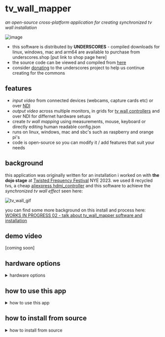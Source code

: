 # tv_wall_mapper

_an open-source cross-platform application for creating synchronized tv wall installation_

![image](https://github.com/cyberboy666/tv_wall_mapper/assets/12017938/c92391b6-5b20-4313-99b3-b30fac11a27d)

- this software is distributed by __UNDERSCORES__ - compiled downloads for linux, windows, mac and arm64 are available to purchase from underscores.shop [put link to shop page here]
- the source code can be viewed and compiled from [here](/src/)
- consider [donating](https://opencollective.com/underscores) to the underscores project to help us continue creating for the commons

## features

- _input video_ from connected devices (webcams, capture cards etc) or over [NDI](https://ndi.video/tools/)
- _output video_ across multiple monitors, in grids for [tv wall controllers](https://www.aliexpress.com/item/1005006156950887.html) and over NDI for differnet hardware setups
- create _tv wall mapping_ using measurements, mouse, keyboard or directly editing human readable config.json
- runs on linux, windows, mac and sbc's such as raspberry and orange pi's
- code is open-source so you can modify it / add features that suit your needs

## background

this application was originally written for an installation i worked on with __the dojo stage__ at [Twisted Frequency Festival](https://twistedfrequency.nz/) NYE 2023. we used 8 recycled tvs, a cheap [aliexpress hdmi_controller](https://www.aliexpress.com/item/1005005643772042.html) and this software to achieve the _synchronized tv wall effect_ seen here:

![tv_wall_gif](http://underscores.shop/wp-content/uploads/2024/02/tv_wall_gif_04.gif)

you can find some more background on this install and process here: [WORKS IN PROGRESS 02 - talk about tv_wall_mapper software and installation](https://videos.scanlines.xyz/w/fUE9iVRaK9EojUMZ2XjySZ) 

## demo video

[coming soon]

## hardware options

<details><summary>hardware options</summary>

to achieve the _synchronized tv wall effect_ you need a seperate video output per tv in the wall. depending on the requirements of your installation there are a few different ways you can combine this software with hardware to achieve the desired results. feel free to [email me](mailto:tim@cyberboy666.com) if you would like individual consulting on this.

### using a computer with multiple display outputs

![image](https://github.com/cyberboy666/tv_wall_mapper/assets/12017938/5a8784c8-75d2-4ceb-b22e-aa63f8e5e471)

if you only need to map a few tvs or have graphics cards that allow multiple display outputs this can be the simplest way to achieve the effect

![image](https://github.com/cyberboy666/tv_wall_mapper/assets/12017938/33baf3d1-9655-462d-bfe9-2fca79397bae)

- connect each display output to an input on one of your tv's (you may need to convert the signal format depending on if they are natively compatable)
- in __tv_wall_mapper__ interface set the `NUMBER OF MONITORS` to the number of physical outputs you have connected
- in __tv_wall_mapper__ interface, for each `MONITOR X` set the `MONITOR DISPLAY` to the physical output it corresponds to
- in __tv_wall_mapper__ interface, for each `MONITOR X` set the `TV LAYOUT` to `1`
- finally use the __tv_wall_mapper__ interface to create _the map_ between the physical layout of your tv's (more on this in software settings below)

pros/cons of this __hardware option__:

- quite simple for a small amount of displays - becomes less fesable the more tv's you want
- cheapest if using hardware you already have
- gpu's can be an expensive way to add display outputs
- it is likely to need to convert signals if using tv's without display ports etc...

### using cheap Aliexpress TV Video wall Controllers

![image](https://github.com/cyberboy666/tv_wall_mapper/assets/12017938/2fbe86ad-6029-4433-ae10-f51f5b6afee5)


you can buy quite affordable off-the-shelf hardware for taking a single HDMI video input and splitting this into a grid of multiple HDMI video outputs. although there are many of these the only ones i personally have tested look like this:

- [2x2 HDMI Video Wall Controller](https://www.aliexpress.com/item/1005006156950887.html) for around __25euros__
- [3x3 HDMI Video Wall Controller](https://www.aliexpress.com/item/1005006156950887.html) for around __60euros__

![image](https://github.com/cyberboy666/tv_wall_mapper/assets/12017938/04c68c95-20fa-4096-910b-fa41db912b8e)

![image](https://github.com/cyberboy666/tv_wall_mapper/assets/12017938/cfed83e9-87ab-43a4-b672-918f908d6c4e)

- connect a single output from the computer to the __video wall controller__ input
- connect each of the __video wall controller__ outputs to an input on one of your tv's (__NOTE: these controllers only output HDMI 1080p @60Hz - this is not compatable with some older tv's and a converter may be needed__)
- in __tv_wall_mapper__ interface, for the monitor you connected set the `TV LAYOUT` to `2x2` or `3x3` (depending on the controller you are using)
- finally use the __tv_wall_mapper__ interface to create _the map_ between the physical layout of your tv's (more on this in software settings below)

pros/cons of this __hardware option__:

- best value for mapping larger tv walls ( 9 outputs for __60euros__ )
- can save on cabling by installing controller close to tv wall (only short cables from tvs to controller)
- will need addition signal convertions unless all the tvs support __1080p @60Hz__
- can add many more outputs by combining this method with the multiply display outputs covered above (ie 3x 3x3 controllers plus a computer with 3 hdmi outputs can map 27 tvs !)

### using a cheap sbc per tv and a network switch

![image](https://github.com/cyberboy666/tv_wall_mapper/assets/12017938/01f658c7-1730-41ee-9a11-3a509efe5165)

_NOTE: this method is untested by me but in theory should work_

since the __tv_wall_mapper__ software supports sending and recieving _network video_ over [NDI](https://ndi.video/tools/) another option would be to install a _Single Board Computer_ (such as a raspberry pi) to each tv in the wall - then that SBC can run the mapping software, recieve the source video over NDI and output the mapped video directly to the tv.

NDI video can easliy be split into multiple signals to send to each SBC using a cheap _network switch_ (for example [heres](https://www.aliexpress.com/item/1005007009152040.html) a 16 port switch for only 25euros)

_NOTE: currently the software is supported on 64bit versions of raspberry pi - it runs well on pi4 and up. however i tested it on a pi_zero2 and although it runs it needs to be too low resolution to be usable_

possilbe use case:

i plan to test running this app on an [Orange Pi Zero 3](https://www.aliexpress.com/item/1005007009152040.html) which cost around __20euro__ each.

![image](https://github.com/cyberboy666/tv_wall_mapper/assets/12017938/a12905ec-23d0-401d-b04d-d474d02a27a3)


__(big) if i confirm this runs ok__ this could be a viable alternative to the __ hardware controller__ approach:

- is cheap enough to buy multiple (6x tvs = only __120euros__ on hardware)
- they have rj45 ethernet ports built in
- can output multiple video formats (including potentially composite video) - meaning you may save on signal converters
- ethernet cables cheaper / longer than HDMI cables
- possible to add PoE to these to save on power cabling
- can reuse the SBC for more other tasks than a hardware controller

to set the __tv_wall_mapper__ app to work for this hardware arrangement you can first create the mapping:

- and then set `NUMBER OF MONITORS` to `1` and `TV LAYOUT` to `1`
- then the same config file can be copied across all the SBCs - you can find all the settings stored as human readable JSON file in `bin/data/config.json`
- the only setting that needs to change between the SBCs is `FIRST TV ON OUTPUT:` = whichever tv this SBC is connecting to

</details>

## how to use this app

<details><summary>how to use this app</summary>

### inputing source video

__tv_wall_mapper__ app can take input source from video devices on your computer (such as webcams and external capture cards)

if you have the [NDI SDKs installed](https://ndi.video/for-developers/ndi-sdk/download/) it will also be able to take input source from NDI

many programs for creating video such as resolume and touchdesigner can output to NDI (and to VIRTUAL CAMERA) giving you options for linking with __tv_wall_mapper__

if you are unsure where you will be getting source video from a good program to start with is [OBS](https://obsproject.com/download) - this can play videos, screencapture and much more plus can output to VIRTUAL CAMERA with __obs virtual cam__ and to NDI with [OBS NDI plugin](https://obsproject.com/forum/resources/obs-ndi-newtek-ndi%E2%84%A2-integration-into-obs-studio.528/) installed.

_NOTE: currently there is a [known bug](https://github.com/cyberboy666/tv_wall_mapper/issues/1) where windows version of __tv_wall_mapper__ crashes when taking input from __obs virtual cam__ - if you want to input source from obs on windows you will need to use NDI_

### creating _the map_

_the map_ is how you input where the tvs are placed relative to each other so that the software can correctly crop the image required for each one.

start by setting the `NUMBER OF TVS` to match your install.

after you have physically set up your tvs you will need to take some measurements with a _tape measure_:

- __canvas width__ and __canvas height__ is the total size of the space that the video is being mapped onto - if you imagine that the tv_wall is one big screen (with gaps between the tvs) then this is the size of that screen. a good place to start is to imagine the `X AXIS` as the horizontal line running across from the top-most pixel of the installation, and the `Y AXIS` as the vertical line running up from left most pixel of the installation

- you can also measure and enter the `TV I WIDTH` and `TV I HEIGHT` for each tv found under `TV VALUES` heading if you click on the `TV I`

- finally you can measure the `TV I X POS` - the distance from `Y AXIS` to first pixel on _tv i_, and `TV I Y POS` - the distance from `X AXIS` to first pixel on _tv i_

_NOTE: the position measurements do not need to be exact - this will likely be adjusted slightly - its more important to get good width/height measurements so the ratios are correct_

![Screenshot from 2024-06-06 09-09-23](https://github.com/cyberboy666/tv_wall_mapper/assets/12017938/5e7b8730-aaae-48e3-8ea8-d602008280d8)

once these are entered the __MAPTEST__ view in the app - black box with blue/red squares representing tvs - should be looking like your tv wall

- if you select __testcard 01__ from `VIDEO SOURCE` and the monitor settings are correct you should now see a test card being spread out over the tvs in the wall. small adjustments so size/position can be made here so lines appear to line up between tvs.

### controls for adjusting the map

this info can be seen in the app by clicking the `HELP` tab at top of the interface:

MAPPING WITH A MOUSE:
- CLICK on a TV to select it (RED is selected)
- CLICK and drag a TV to position
- hold SHIFT and drag to resize it
- or RIGHT CLICK and drag to resize it
MAPPING WITH A KEYBOARD:
- press ALT plus LEFT/RIGHT to select a TV
- press ARROW KEYS to position it
- press SHIFT plus ARROW KEYS to resize it
- press ALT plus UP/DOWN to set grid size (how much each press moves)
- NOTE: TVs with width less than height are automatically rotated
- NOTE: resizing can be negative to support all possible orientations
OTHER KEYBOARD SHORTCUTS:
- press F to toggle ON/OFF FULLSCREEN
- press R to toggle ON/OFF FPS ON OUTPUT

### info about every setting in the interface:

- __HELP__ - this opens/closes info about mapping controls
- __save config__ - saves the current config to a json file (located at `bin/data/config.json`)
- __load config__ - loads the config from the file at `bin/data/config.json`
- __refresh inputs/outputs__ - this checks for any new `VIDEO SOURCE` or `MONITOR DISPLAY`s since the app started - useful if you hotplug a capture card or new monitor
- __VIDEO SOURCE__ - select where the source video is coming from - can take input from cameras/capture cards or from a NDI source
- _INPUT RESOLUTION_ - this displays the source resolution - usually it will match the monitor or a resolution that `VIDEO SOURCE` supports
- __NUMBER OF TVS__ - set the amount of tvs being used in the tv wall
- __HIDE MAPTEST__ - removes the MAPTEST - box showing the mapping - from the interface
- __HIDE PREVIEW__ - removes the PREVIEW - box showing video output - from the interface
- __OVERWRITE DEFAULTS__ - lets you play around with `INPUT WIDTH`, `INPUT HEIGHT` and `FRAMERATE` on the __video source__ - could be useful if having performance issues
- __NUMBER OF MONITORS__ - sets the amount of seperate windows this app should create - allowing you to map different parts of input source to different __displays__ - see _using a computer with multiple display outputs_ in __hardware options__ for more info
- __MONITOR 0 | MONITOR 1 | ...__ - lets you toggle between the different monitor outputs so they can be configured seperately (ie it is possible that one monitor will be going to a 2x2 video wall so needs `TV LAYOUT: 2x2` but another is going straight to a tv so needs `TV LAYOUT: 1` )
- __only show tvs for this monitor__ - toggle whether all tvs are shown in the MAPTEST or filter them only for this monitor
- __OUTPUT TO MONITOR__ - toggle whether this monitor should have a window showing its output
- __OUTPUT TO NDI__ - toggle whether this monitor should output its content to NDI (useful if sending video over network rather than HDMI)
- __MONITOR DISPLAY__ - select which connected display this monitor should output to
- __monitor fullscreen__ - toggles this monitors window to being fullscreen - fullscreen is needed for tv wall effect but it could be easier when setting things up to havee it windowed
- __show framerate__ - outputs the framerate of the app to this monitor - could be useful when testing that the tv wall is responsive enough
-  __TV LAYOUT__ - use this setting when the monitor is outputing to a __tv wall controller__ so multiple tv images are sent in `2x2` or `3x3` grid (see _using cheap Aliexpress TV Video wall Controllers_ under __hardware options__)
-  __NUMBER OF TVS ON OUTPUT__ - this should automatically update with __TV LAYOUT__ (ie `2x2` = 4, `3x3` = 9 etc) however could be useful if you are only mapping say 7 tvs from a 3x3 controller etc...
-  __FIRST TV ON OUTPUT__ - this can be useful if you want to use the same mapping across multiple devices running __tv_wall_mapper_ app and just need to set which tv each one is mapping (see _using a cheap sbc per tv and a network switch_ under __hardware options__)
-  __CANVAS WIDTH__ - this is the width of the "screen" that video is mapped onto - if the tv wall was one big screen
-  __CANVAS HEIGHT__ - this is the height of the "screen" that video is mapped onto - if the tv wall was one big screen
-  __SELECTED TV__ - this is the currently highlighted tv in MAPTEST (red) - the one that will be affected by key presses etc
-  __GRID SIZE__ - this is the amount one key press will move the `SELECTED TV`
-  __TV I__ - click on a __tv__ to see values for it:
-  __TV I WIDTH__ - set the physical width of `TV I`
-  __TV I HEIGHT__ - set the physical height of `TV I`
-  __TV I X POS__ - set the distance from left most pixel to `Y AXIS`
-  __TV I Y POS__ - set the distance from top most pixel to `X AXIS`

</details>

## how to install from source

<details><summary>how to install from source</summary>

you can support this project by buying compiled versions of this app from underscores.shop [put link to shop page here] - with a compiled version you only need to download & unzip a folder, then just run the app - no installing required!

you can also install and compile it yourself from the source code and instructions provided below. if this software is useful to you consider giving back by [donating](https://opencollective.com/underscores/donate) or contributing in other ways.

the app has been tested on:

- linux (pop_os, ubuntu, debian & xubuntu)
- windows 10
- mac_os Monterey (intel) - currently untested on ARM
- raspberry_pi_4 running _raspios-bookworm-arm64_
- orange_pi_5 running _debian_

this code is written in [openFrameworks](https://openframeworks.cc/) - an open source cpp library for creative coding. for the most part you can followw their [install instructions](https://openframeworks.cc/download/) for your chosen platform.

### install on linux:

- install and compile __openFrameworks12__ - in a terminal:

```
cd ~
wget https://github.com/openframeworks/openFrameworks/releases/download/0.12.0/of_v0.12.0_linux64gcc6_release.tar.gz
mkdir openframeworks
tar vxfz of_v0.12.0_linux64gcc6_release.tar.gz -C openframeworks --strip-components 1
cd openframeworks/scripts/linux/<YOUR DISTRIBUTION HERE>/
sudo ./install_dependencies.sh -y
make Release -C ~/openframeworks/libs/openFrameworksCompiled/project
```

- install NDI SDK (if using NDI - recommended):

download [NDI SDK](https://ndi.video/for-developers/ndi-sdk/download/) and unzip: `NDI SDK for Linux`

then copy the sdk into usr/lib: `sudo cp ~/NDI\ SDK\ for\ Linux/lib/x86_64-linux-gnu/* /usr/lib/`

- download __tv_wall_mapper__ and dependanices:

```
<INSTALL GIT IF YOU DO NOT HAVE IT>
cd ~/openframeworks/apps/myApps
git clone git@github.com:cyberboy666/tv_wall_mapper.git
cd tv_wall_mapper
./install_addons.sh
make
```

now it is compiled can run with `make run` or with `./bin/tv_wall_mapper`

### install on windows 10

follow the [openframeworks visual studio](https://openframeworks.cc/setup/vs/) guide:

- download [visual studio community 2019](https://www.visualstudio.com/thank-you-downloading-visual-studio/?sku=Community&rel=16) and install with _desktop development with c++_ plus other settings as listed on that oF page

install openframeworks and tv_wall_mapper:

- download and install [git for windows](https://gitforwindows.org/)
- download and unzip [openframeworks 12 for visual studio](https://github.com/openframeworks/openFrameworks/releases/download/0.12.0/of_v0.12.0_vs_release.zip)
- open up `git bash` and navigate to the openframeworks folder:

```
cd ~/path/to/of12_folder/
cd apps/myApps/
git clone git@github.com:cyberboy666/tv_wall_mapper.git
cd tv_wall_mapper
./install_addons.sh
```

install NDI SDK (if using NDI - recommended)

- download the [sdk](https://ndi.video/for-developers/ndi-sdk/download/)
- you may need to copy `Processing.NDI.Lib.x64.dll` from here into `tv_wall_mapper/bin` if it doesnt load automatically

build __tv_wall_mapper__ app:

- open the openframeworks __ProjectGenerator__ in top level of openframeworks folder
- from here import the __tv_wall_mapper__ folder and generate project
- now you can open the project in _visual studio_ with the file `tv_wall_mapper.sln`
- inside _visual studio_ find __BUILD__ / __RUN__  

### install on mac_os

follow the [openframeworks xcode](https://openframeworks.cc/setup/xcode/) guide:

- download xcode (14.1 or later) + Xcode's command line tools... (check internet archive if you can not access apple store)
- download and unzip [openframeworks 12 for xcode](https://github.com/openframeworks/openFrameworks/releases/download/0.12.0/of_v0.12.0_osx_release.zip)
- open up terminal and navigate to the openframeworks folder:

```
cd ~/path/to/openframeworks
cd apps/myApps/
git clone git@github.com:cyberboy666/tv_wall_mapper.git
cd tv_wall_mapper
./install_addons.sh
```

install NDI SDK (if using NDI - recommended)

- download the [sdk](https://ndi.video/for-developers/ndi-sdk/download/)

build __tv_wall_mapper__ app:

- open the openframeworks __ProjectGenerator__ in top level of openframeworks folder
- from here import the __tv_wall_mapper__ folder and generate project
- now you can open the project in _xcode_ with the file `Project.xcconfig`
- inside _xcode_ find __BUILD__ / __RUN__  

### install on raspberry_pi_4 or similar arm64:

- download the the raspberry pi os image: `2024-03-15-raspios-bookworm-arm64.img.xz` and flash to the sd card
- once the rpi is booted / connected to internet etc then you can download openframeworks:

```
cd ~
wget https://github.com/openframeworks/openFrameworks/releases/download/0.12.0/of_v0.12.0_linuxaarch64_release.tar.gz
mkdir openframeworks
tar vxfz of_v0.12.0_linuxaarch64_release.tar.gz -C openframeworks --strip-components 1
cd openframeworks/scripts/linux/debian/
sudo ./install_dependencies.sh -y
make Release -C ~/openframeworks/libs/openFrameworksCompiled/project
``` 

- install NDI SDK (if using NDI - recommended):

download [NDI SDK](https://ndi.video/for-developers/ndi-sdk/download/) and unzip: `NDI SDK for Linux`

then copy the sdk into usr/lib: `sudo cp ~/NDI\ SDK\ for\ Linux/lib/aarch64-rpi4-linux-gnueabi/* /usr/lib/`

- download __tv_wall_mapper__ and dependanices:

```
<INSTALL GIT IF YOU DO NOT HAVE IT>
cd ~/openframeworks/apps/myApps
git clone git@github.com:cyberboy666/tv_wall_mapper.git
cd tv_wall_mapper
./install_addons.sh
```

__TURN ON FLAG TO COMPILE FOR GLES__

since openframeworks12 on rpi doesnt work rn with standard glsl we need to switch to using GLES - this limits the program to only having one window so it can not be used with multiple display outputs

```
cd cd ~/openframeworks/apps/myApps/tv_wall_mapper
nano src/ofApp.h
```

and UNCOMMENT LINE 9:
```
#define PROJECT_TARGET_OPENGLES
```
and save (`CTRL+X`, `Y`, `ENTER`) - now compile the program:

```
make
```

now it is compiled can run with `make run` or with `./bin/tv_wall_mapper`


</details>
